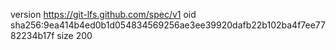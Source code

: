 version https://git-lfs.github.com/spec/v1
oid sha256:9ea414b4ed0b1d054834569256ae3ee39920dafb22b102ba4f7ee7782234b17f
size 200
